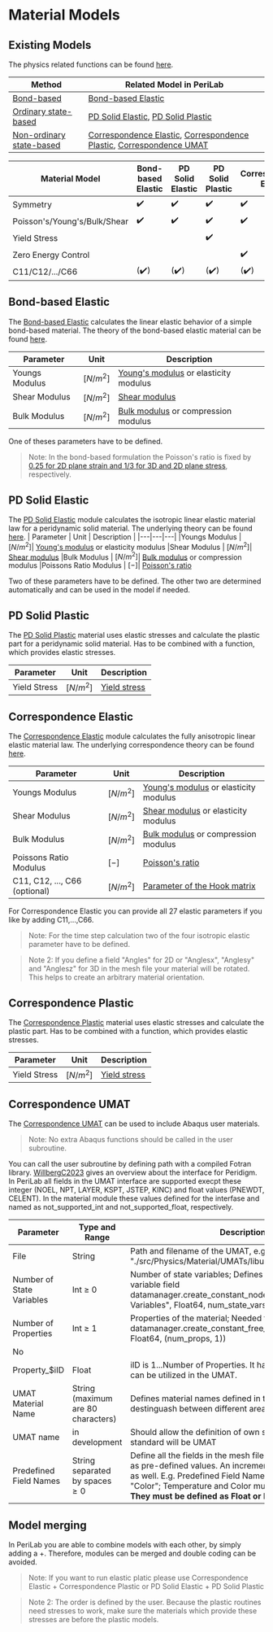 # Material Models

## Existing Models
The physics related functions can be found [here](@ref "Physics - Functions").

| Method | Related Model in PeriLab |
|---|---|
| [Bond-based](@ref "Bond-based Peridynamics") | [Bond-based Elastic](https://github.com/PeriHub/PeriLab.jl/blob/main/src/Physics/Material/BondBased/Bondbased_Elastic.jl) |
| [Ordinary state-based](@ref "Ordinary state-based Peridynamics") | [PD Solid Elastic](https://github.com/PeriHub/PeriLab.jl/blob/main/src/Physics/Material/Material_Models/PD_Solid_Elastic.jl), [PD Solid Plastic](https://github.com/PeriHub/PeriLab.jl/blob/main/src/Physics/Material/Material_Models/PD_Solid_Plastic.jl) |
|[Non-ordinary state-based](@ref "Correspondence Peridynamics")| [Correspondence Elastic](https://github.com/PeriHub/PeriLab.jl/blob/main/src/Physics/Material/Material_Models/Correspondence_Elastic.jl), [Correspondence Plastic](https://github.com/PeriHub/PeriLab.jl/blob/main/src/Physics/Material/Material_Models/Correspondence_Plastic.jl), [Correspondence UMAT](https://github.com/PeriHub/PeriLab.jl/blob/main/src/Physics/Material/Material_Models/Correspondence_UMAT.jl)|


| Material Model             | Bond-based Elastic | PD Solid Elastic | PD Solid Plastic | Correspondence Elastic | Correspondence Plastic |
|----------------------------|-------------------|------------------|------------------|------------------------|------------------------|
| Symmetry                   | ✔️| ✔️ | ✔️ | ✔️     | ✔️     |
| Poisson's/Young's/Bulk/Shear | ✔️| ✔️ | ✔️ | ✔️     | ✔️     |
| Yield Stress               |                   |                  | ✔️|                        | ✔️     |
| Zero Energy Control        |                   |                  |                  | ✔️     | ✔️     |
| C11/C12/.../C66            | (✔️)| (✔️) | (✔️) | (✔️)     | (✔️)     |

## Bond-based Elastic

 The [Bond-based Elastic](https://github.com/PeriHub/PeriLab.jl/blob/main/src/Physics/Material/BondBased/Bondbased_Elastic.jl) calculates the linear elastic behavior of a simple bond-based material. The theory of the bond-based elastic material can be found [here](@ref "Bond-based Peridynamics").

| Parameter | Unit | Description |
|---|---|---|
|Youngs Modulus | $\left[N/m^2\right]$| [Young's modulus](https://en.wikipedia.org/wiki/Young%27s_modulus) or elasticity modulus
|Shear Modulus | $\left[N/m^2\right]$| [Shear modulus](https://en.wikipedia.org/wiki/Shear_modulus)
|Bulk Modulus | $\left[N/m^2\right]$| [Bulk modulus](https://en.wikipedia.org/wiki/Bulk_modulus) or compression modulus

One of theses parameters have to be defined. 
>Note: In the bond-based formulation the Poisson's ratio is fixed by [0.25 for 2D plane strain and 1/3 for 3D and 2D plane stress](https://link.springer.com/article/10.1007/s42102-019-00021-x), respectively.

## PD Solid Elastic

The [PD Solid Elastic](https://github.com/PeriHub/PeriLab.jl/blob/main/src/Physics/Material/Material_Models/PD_Solid_Elastic.jl) module calculates the isotropic linear elastic material law for a peridynamic solid material. The underlying theory can be found [here](@ref "Ordinary state-based Peridynamics").
| Parameter | Unit | Description |
|---|---|---|
|Youngs Modulus | $\left[N/m^2\right]$| [Young's modulus](https://en.wikipedia.org/wiki/Young%27s_modulus) or elasticity modulus
|Shear Modulus | $\left[N/m^2\right]$| [Shear modulus](https://en.wikipedia.org/wiki/Shear_modulus)
|Bulk Modulus | $\left[N/m^2\right]$| [Bulk modulus](https://en.wikipedia.org/wiki/Bulk_modulus) or compression modulus
|Poissons Ratio Modulus | $\left[-\right]$| [Poisson's ratio](https://en.wikipedia.org/wiki/Poisson%27s_ratio)

Two of these parameters have to be defined. The other two are determined automatically and can be used in the model if needed.

## PD Solid Plastic

The [PD Solid Plastic](https://github.com/PeriHub/PeriLab.jl/blob/main/src/Physics/Material/Material_Models/PD_Solid_Plastic.jl) material uses elastic stresses and calculate the plastic part for a peridynamic solid material. Has to be combined with a function, which provides elastic stresses.

| Parameter | Unit | Description |
|---|---|---|
|Yield Stress | $\left[N/m^2\right]$| [Yield stress](https://en.wikipedia.org/wiki/Yield_(engineering))


## Correspondence Elastic
The [Correspondence Elastic](https://github.com/PeriHub/PeriLab.jl/blob/main/src/Physics/Material/Material_Models/Correspondence_Elastic.jl) module calculates the fully anisotropic linear elastic material law. The underlying correspondence theory can be found [here](@ref "Correspondence Peridynamics").

| Parameter | Unit | Description |
|---|---|---|
|Youngs Modulus | $\left[N/m^2\right]$| [Young's modulus](https://en.wikipedia.org/wiki/Young%27s_modulus) or elasticity modulus
|Shear Modulus | $\left[N/m^2\right]$| [Shear modulus](https://en.wikipedia.org/wiki/Shear_modulus) or elasticity modulus
|Bulk Modulus | $\left[N/m^2\right]$| [Bulk modulus](https://en.wikipedia.org/wiki/Bulk_modulusseh) or compression modulus
|Poissons Ratio Modulus | $\left[-\right]$| [Poisson's ratio](https://en.wikipedia.org/wiki/Poisson%27s_ratio)
|C11, C12, ..., C66 (optional) | $\left[N/m^2\right]$| [Parameter of the Hook matrix](https://en.wikipedia.org/wiki/Hooke%27s_law#Matrix_representation_(stiffness_tensor))

For Correspondence Elastic you can provide all 27 elastic parameters if you like by adding C11,...,C66. 

>Note: For the time step calculation two of the four isotropic elastic parameter have to be defined.

>Note 2: If you define a field "Angles" for 2D or "Anglesx", "Anglesy" and "Anglesz" for 3D in the mesh file your material will be rotated. This helps to create an arbitrary material orientation.

## Correspondence Plastic
The [Correspondence Plastic](https://github.com/PeriHub/PeriLab.jl/blob/main/src/Physics/Material/Material_Models/Correspondence_Plastic.jl) material uses elastic stresses and calculate the plastic part. Has to be combined with a function, which provides elastic stresses.

| Parameter | Unit | Description |
|---|---|---|
|Yield Stress | $\left[N/m^2\right]$| [Yield stress](https://en.wikipedia.org/wiki/Yield_(engineering))

## Correspondence UMAT
The [Correspondence UMAT](https://github.com/PeriHub/PeriLab.jl/blob/main/src/Physics/Material/Material_Models/Correspondence_UMAT.jl) can be used to include Abaqus user materials. 
>Note: No extra Abaqus functions should be called in the user subroutine.

You can call the user subroutine by defining path with a compiled Fotran library.
[WillbergC2023](@cite) gives an overview about the interface for Peridigm. In PeriLab all fields in the UMAT interface are supported execpt these integer (NOEL, NPT, LAYER, KSPT, JSTEP, KINC) and float values (PNEWDT, CELENT). In the material module these values defined for the interfase and named as not_supported_int and not_supported_float, respectively.

| Parameter | Type and Range | Description | Optional |
|---|---|---|---|
| File | String | Path and filename of the UMAT, e.g. "./src/Physics/Material/UMATs/libusertest.so" | No |
| Number of State Variables | Int $\geq$ 0 | Number of state variables; Defines the size of state variable field datamanager.create_constant_node_field("State Variables", Float64, num_state_vars)| yes |
| Number of Properties | Int $\geq$ 1 | Properties of the material; Needed for the propterty field datamanager.create_constant_free_size_field("Properties", Float64, (num_props, 1))
 | No |
| Property_$iID| Float | iID is 1...Number of Properties. It has to be in order and can be utilized in the UMAT. | No|
|UMAT Material Name|String (maximum are 80 characters)| Defines material names defined in the UMAT to destinguash between different areas of the Fortran routine | Yes |
|UMAT name| in development | Should allow the definition of own subroutine name. The standard will be UMAT| in development |
|Predefined Field Names| String separated by spaces $\geq0$ | Define all the fields in the mesh file which should be used as pre-defined values. An increment field is than defined as well. E.g. Predefined Field Names: "Temperature" "Color"; Temperature and Color must exist in the mesh file. **They must be defined as Float or Int in that case**.| Yes|

## Model merging

In PeriLab you are able to combine models with each other, by simply adding a +. Therefore, modules can be merged and double coding can be avoided.

>Note: If you want to run elastic platic please use Correspondence Elastic + Correspondence Plastic or PD Solid Elastic + PD Solid Plastic

>Note 2: The order is defined by the user. Because the plastic routines need stresses to work, make sure the materials which provide these stresses are before the plastic models.


